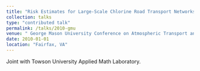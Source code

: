 ```yaml
---
title: "Risk Estimates for Large-Scale Chlorine Road Transport Networks"
collection: talks
type: "contributed talk"
permalink: /talks/2010-gmu
venue: " George Mason University Conference on Atmospheric Transport and Dispersion Modeling"
date: 2010-01-01
location: "Fairfax, VA"
---
```


Joint with Towson University Applied Math Laboratory.
